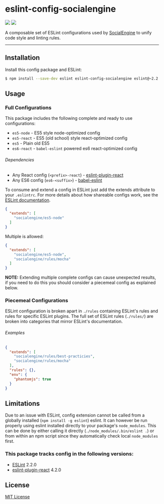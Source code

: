# eslint-config-socialengine

[![](http://img.shields.io/npm/v/eslint-config-socialengine.svg)](https://npmjs.org/package/eslint-config-socialengine)
[![](https://api.travis-ci.org/socialengine/eslint-config.svg?branch=master)](https://travis-ci.org/socialengine/eslint-config)

A composable set of ESLint configurations used by [SocialEngine](https://www.socialengine.com) to unify code style and 
linting rules.

***

## Installation

Install this config package and ESLint:

```bash
$ npm install --save-dev eslint eslint-config-socialengine eslint@~2.2.0
```

## Usage

### Full Configurations

This package includes the following complete and ready to use configurations:

- `es5-node` - ES5 style node-optimized config
- `es5-react` - ES5 (old school) style react-optimized config
- `es5` - Plain old ES5
- `es6-react` - `babel-eslint` powered es6 react-optimized config

###### Dependencies

- Any React config (`<prefix>-react`) - [eslint-plugin-react](https://www.npmjs.com/package/eslint-plugin-react)
- Any ES6 config (`es6-<suffix>`) - [babel-eslint](https://github.com/babel/babel-eslint)

To consume and extend a config in ESLint just add the extends attribute to your `.eslintrc`. For
more details about how shareable configs work, see the
[ESLint documentation](http://eslint.org/docs/developer-guide/shareable-configs).

```json
{
  "extends": [
    "socialengine/es5-node"
  ] 
}
```

Multiple is allowed:
```json
{
  "extends": [
    "socialengine/es5-node",
    "socialengine/rules/mocha"
  ] 
}
```

**NOTE:** Extending multiple complete configs can cause unexpected results, if you need to do this you should consider a piecemeal config as explained below.

### Piecemeal Configurations

ESLint configuration is broken apart in `./rules` containing ESLint's rules and rules for specific ESLint plugins. The full set of ESLint rules (`./rules/`) are broken into categories that mirror ESLint's documentation.

###### Examples

```json
{
  "extends": [
    "socialengine/rules/best-practicies",
    "socialengine/rules/mocha"
  ],
  "rules": {},
  "env": {
    "phantomjs": true
  }
}
```

## Limitations

Due to an issue with ESLint, config extension cannot be called from a globally installed (`npm install -g eslint`) eslint. It can however be run properly using eslint installed directly to your package's `node_modules`. This can be done by either calling it directly (`./node_modules/.bin/eslint .`) or from within an npm script since they automatically check local `node_modules` first. 

### This package tracks config in the following versions:

- [ESLint](https://github.com/eslint/eslint) 2.2.0
- [eslint-plugin-react](https://www.npmjs.com/package/eslint-plugin-react) 4.2.0

## License

[MIT License](http://opensource.org/licenses/MIT)
